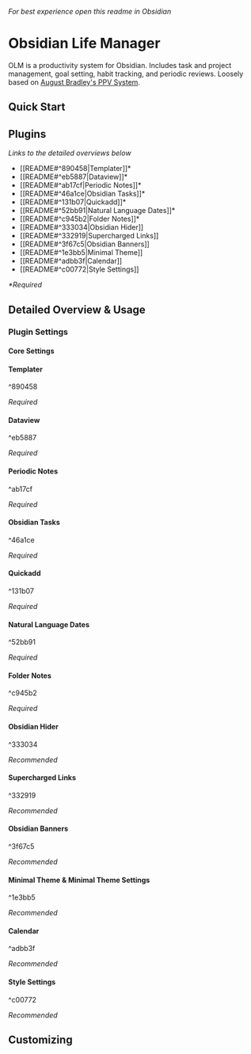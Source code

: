 *For best experience open this readme in Obsidian*
# Obsidian Life Manager
OLM is a productivity system for Obsidian. Includes task and project management, goal setting, habit tracking, and periodic reviews. Loosely based on [August Bradley's PPV System](http://www.augustbradley.com/).

## Quick Start

## Plugins
*Links to the detailed overviews below*
- [[README#^890458|Templater]]*
- [[README#^eb5887|Dataview]]*
- [[README#^ab17cf|Periodic Notes]]*
- [[README#^46a1ce|Obsidian Tasks]]*
- [[README#^131b07|Quickadd]]*
- [[README#^52bb91|Natural Language Dates]]*
- [[README#^c945b2|Folder Notes]]*
- [[README#^333034|Obsidian Hider]]
- [[README#^332919|Supercharged Links]]
- [[README#^3f67c5|Obsidian Banners]]
- [[README#^1e3bb5|Minimal Theme]]
- [[README#^adbb3f|Calendar]]
- [[README#^c00772|Style Settings]]

*\*Required*
## Detailed Overview & Usage

### Plugin Settings
#### Core Settings

#### Templater

^890458

*Required*

#### Dataview

^eb5887

*Required*

#### Periodic Notes

^ab17cf

*Required*

#### Obsidian Tasks

^46a1ce

*Required*

#### Quickadd

^131b07

*Required*

#### Natural Language Dates

^52bb91

*Required*
#### Folder Notes

^c945b2

*Required*
#### Obsidian Hider

^333034

*Recommended*
#### Supercharged Links

^332919

*Recommended*

#### Obsidian Banners

^3f67c5

*Recommended*

#### Minimal Theme & Minimal Theme Settings

^1e3bb5

*Recommended*

#### Calendar

^adbb3f

*Recommended*

#### Style Settings

^c00772

*Recommended*


## Customizing